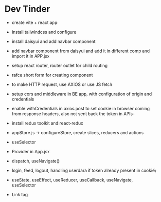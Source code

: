 # Dev Tinder

- create vite + react app
- install tailwindcss and configure
- install daisyui and add navbar component
- add navbar component from daisyui and add it in different comp and import it in APP.jsx
- setup react router, router outlet for child routing
- rafce short form for creating component
- to make HTTP request, use AXIOS or use JS fetch
- setup cors and middleware in BE app, with configuration of origin and credentials
- enable withCredentials in axios.post to set cookie in browser coming from response headers, also not sent back the token in APIs-
- install redux toolkit and react-redux
- appStore.js -> configureStore, create slices, reducers and actions
- useSelector
- Provider in App.jsx
- dispatch, useNavigate()
- login, feed, logout, handling userdara if token already present in cookie\








- useState, useEffect, useReducer, useCallback, useNavigate, useSelector
- Link tag

